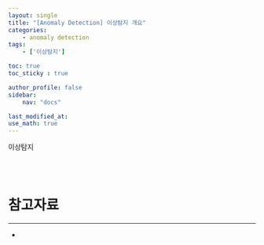 ```yaml
---
layout: single
title: "[Anomaly Detection] 이상탐지 개요"
categories:	
    - anomaly detection
tags:
    - ['이상탐지']

toc: true
toc_sticky : true

author_profile: false
sidebar:
    nav: "docs"

last_modified_at:
use_math: true
---
```


이상탐지



<br/>

<br/>

# 참고자료

---

- 